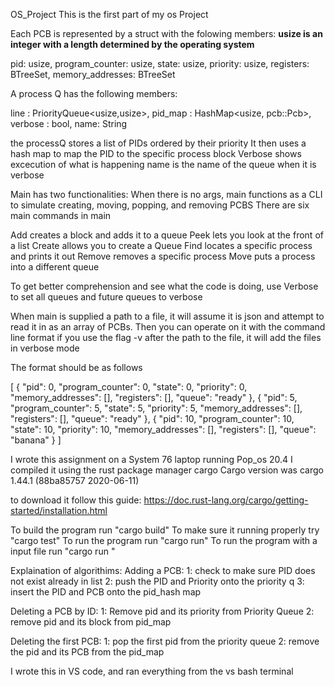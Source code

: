 OS_Project
This is the first part of my os Project


Each PCB is represented by a struct with the folowing members: 
**usize is an integer with a length determined by the operating system**

pid: usize,
program_counter: usize,
state: usize,
priority: usize,
registers: BTreeSet<usize>,
memory_addresses: BTreeSet<usize>

A process Q has the following members:

line : PriorityQueue<usize,usize>,
pid_map : HashMap<usize, pcb::Pcb>,
verbose : bool,
name: String

the processQ stores a list of PIDs ordered by their priority
It then uses a hash map to map the PID to the specific process block
Verbose shows excecution of what is happening
name is the name of the queue when it is verbose

Main has two functionalities:
When there is no args, main functions as a CLI to simulate creating, moving, popping, and removing PCBS
There are six main commands in main

Add creates a block and adds it to a queue
Peek lets you look at the front of a list
Create allows you to create a Queue
Find locates a specific process and prints it out
Remove removes a specific process
Move puts a process into a different queue

To get better comprehension and see what the code is doing, use Verbose to set all queues and future queues to verbose

When main is supplied a path to a file, it will assume it is json and attempt to read it in as an array of PCBs. Then you can operate on it with the command line format
if you use the flag -v after the path to the file, it will add the files in verbose mode

The format should be as follows

[
    {
        "pid": 0,
        "program_counter": 0,
        "state": 0,
        "priority": 0,
        "memory_addresses": [],
        "registers": [],
        "queue": "ready"
    },
    {
        "pid": 5,
        "program_counter": 5,
        "state": 5,
        "priority": 5,
        "memory_addresses": [],
        "registers": [],
        "queue": "ready"
    },
    {
        "pid": 10,
        "program_counter": 10,
        "state": 10,
        "priority": 10,
        "memory_addresses": [],
        "registers": [],
        "queue": "banana"
    }
]

I wrote this assignment on a System 76 laptop running Pop_os 20.4
I compiled it using the rust package manager cargo
Cargo version was cargo 1.44.1 (88ba85757 2020-06-11)

to download it follow this guide: https://doc.rust-lang.org/cargo/getting-started/installation.html

To build the program run "cargo build"
To make sure it running properly try "cargo test"
To run the program run "cargo run"
To run the program with a input file run "cargo run <path>"

Explaination of algorithims:
Adding a PCB:
    1: check to make sure PID does not exist already in list
    2: push the PID and Priority onto the priority q
    3: insert the PID and PCB onto the pid_hash map

Deleting a PCB by ID:
    1: Remove pid and its priority from Priority Queue
    2: remove pid and its block from pid_map

Deleting the first PCB:
    1: pop the first pid from the priority queue
    2: remove the pid and its PCB from the pid_map

I wrote this in VS code, and ran everything from the vs bash terminal